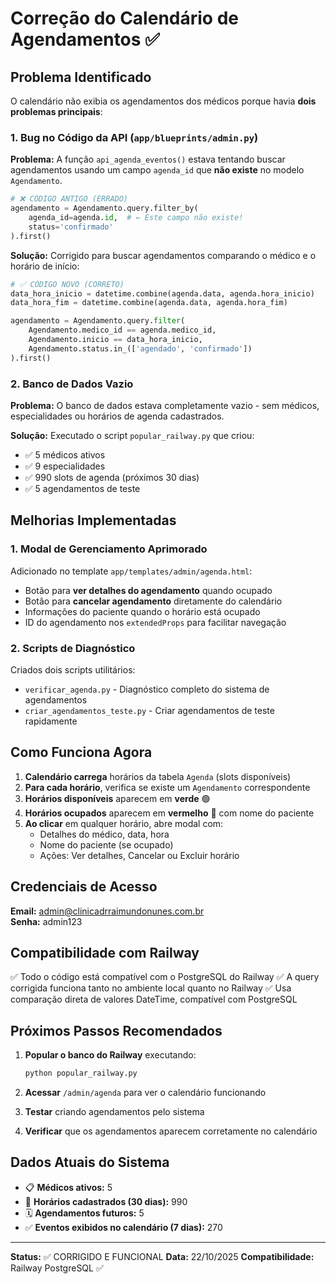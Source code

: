 # Correção do Calendário de Agendamentos ✅

## Problema Identificado

O calendário não exibia os agendamentos dos médicos porque havia **dois problemas principais**:

### 1. Bug no Código da API (`app/blueprints/admin.py`)

**Problema:** A função `api_agenda_eventos()` estava tentando buscar agendamentos usando um campo `agenda_id` que **não existe** no modelo `Agendamento`.

```python
# ❌ CÓDIGO ANTIGO (ERRADO)
agendamento = Agendamento.query.filter_by(
    agenda_id=agenda.id,  # ← Este campo não existe!
    status='confirmado'
).first()
```

**Solução:** Corrigido para buscar agendamentos comparando o médico e o horário de início:

```python
# ✅ CÓDIGO NOVO (CORRETO)
data_hora_inicio = datetime.combine(agenda.data, agenda.hora_inicio)
data_hora_fim = datetime.combine(agenda.data, agenda.hora_fim)

agendamento = Agendamento.query.filter(
    Agendamento.medico_id == agenda.medico_id,
    Agendamento.inicio == data_hora_inicio,
    Agendamento.status.in_(['agendado', 'confirmado'])
).first()
```

### 2. Banco de Dados Vazio

**Problema:** O banco de dados estava completamente vazio - sem médicos, especialidades ou horários de agenda cadastrados.

**Solução:** Executado o script `popular_railway.py` que criou:
- ✅ 5 médicos ativos
- ✅ 9 especialidades
- ✅ 990 slots de agenda (próximos 30 dias)
- ✅ 5 agendamentos de teste

## Melhorias Implementadas

### 1. Modal de Gerenciamento Aprimorado

Adicionado no template `app/templates/admin/agenda.html`:
- Botão para **ver detalhes do agendamento** quando ocupado
- Botão para **cancelar agendamento** diretamente do calendário
- Informações do paciente quando o horário está ocupado
- ID do agendamento nos `extendedProps` para facilitar navegação

### 2. Scripts de Diagnóstico

Criados dois scripts utilitários:
- `verificar_agenda.py` - Diagnóstico completo do sistema de agendamentos
- `criar_agendamentos_teste.py` - Criar agendamentos de teste rapidamente

## Como Funciona Agora

1. **Calendário carrega** horários da tabela `Agenda` (slots disponíveis)
2. **Para cada horário**, verifica se existe um `Agendamento` correspondente
3. **Horários disponíveis** aparecem em **verde** 🟢
4. **Horários ocupados** aparecem em **vermelho** 🔴 com nome do paciente
5. **Ao clicar** em qualquer horário, abre modal com:
   - Detalhes do médico, data, hora
   - Nome do paciente (se ocupado)
   - Ações: Ver detalhes, Cancelar ou Excluir horário

## Credenciais de Acesso

**Email:** admin@clinicadrraimundonunes.com.br  
**Senha:** admin123

## Compatibilidade com Railway

✅ Todo o código está compatível com o PostgreSQL do Railway
✅ A query corrigida funciona tanto no ambiente local quanto no Railway
✅ Usa comparação direta de valores DateTime, compatível com PostgreSQL

## Próximos Passos Recomendados

1. **Popular o banco do Railway** executando:
   ```bash
   python popular_railway.py
   ```

2. **Acessar** `/admin/agenda` para ver o calendário funcionando

3. **Testar** criando agendamentos pelo sistema

4. **Verificar** que os agendamentos aparecem corretamente no calendário

## Dados Atuais do Sistema

- 📋 **Médicos ativos:** 5
- 📅 **Horários cadastrados (30 dias):** 990
- 🗓️ **Agendamentos futuros:** 5
- ✅ **Eventos exibidos no calendário (7 dias):** 270

---

**Status:** ✅ CORRIGIDO E FUNCIONAL
**Data:** 22/10/2025
**Compatibilidade:** Railway PostgreSQL ✅
